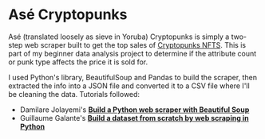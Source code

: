 ﻿# Asé Cryptopunks
 
  Asé (translated loosely as sieve in Yoruba) Cryptopunks is simply a two-step web scraper built to get the top sales of [Cryptopunks NFTS](https://cryptopunks.app/cryptopunks/topsales). This is part of my beginner data analysis project to determine if the attribute count or punk type affects the price it is sold for. 
 
 I used Python's library, BeautifulSoup and Pandas to build the scraper, then extracted the info into a JSON file and converted it to a CSV file where I'll be cleaning the data. Tutorials followed: 
 - Damilare Jolayemi's [__Build a Python web scraper with Beautiful Soup__](https://blog.logrocket.com/build-python-web-scraper-beautiful-soup/)
 - Guillaume Galante's [__Build a dataset from scratch by web scraping in Python__](https://towardsdev.com/build-a-dataset-from-scratch-by-web-scraping-in-python-5edd50ae1301)
